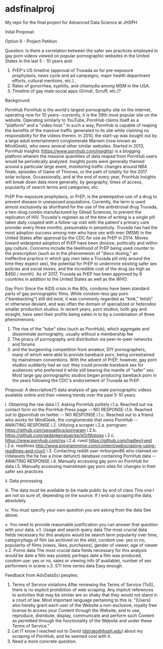 # adsfinalproj
My repo for the final project for Advanced Data Science at JHSPH

Inital Proposal:

Option 6 - Project Petition

Question: Is there a correlation between the safer sex practices employed in gay porn videos viewed on popular pornographic websites in the United States in the last 5 - 10 years and:
  1. PrEP's US timeline (approval of Truvada as for pre-exposure prophylaxis, news cycle and ad campaigns, major health department efforts, cultural mentions, etc.) ,
  2. Rates of gonorrhea, syphilis, and chlamydia among MSM in the USA,
  3. Timeline of gay male social apps (Grindr, Scruff, etc.)?

Background:

PornHub
PornHub is the world's largest pornography site on the internet, operating now for 10 years--currently, it is the 39th most popular site on the website. Operating similarly to YouTube, PornHub claims itself as a "platform" and a "video host:" in such a way, PornHub is capable of reaping the benefits of the massive traffic generated to its site while claiming no responsibility for the videos therein.
In 2010, the start-up was bought out by a large adult entertainment conglomerate Manwin (now known as MindGeek), who owns several other similar websites.
Started in 2013, PornHub Insights (https://www.pornhub.com/insights) is a blogging platform wherein the massive quantities of data reaped from PornHub users would be periodically analyzed. Insights posts were generally themed around a particular large event, monitoring traffic changes around NBA finals, episodes of Game of Thrones, or the path of totality for the 2017 solar eclipse. Occassionally, and at the end of every year, PronHub Insights will break down data more generally, by geography, times of access, popularity of search terms and categories, etc.

PrEP
Pre-exposure prophylaxis, or PrEP, is the preempstive use of a drug to prevent disease in unexposed populations. Currently, the term is used almost exclusively as shorthand for the use of the antiretroval drug Truvada, a two-drug combo manufactured by Gilead Sciences, to prevent the replicaton of HIV. Truvada's regimen as of the time of writing is a single pill taken daily coupled with a follow-up visit with the patient's primary care provider every three months, presumably in perpetuity.
Truvada has had the most adoption success among men who have sex with men (MSM) in the United States after approval by the CDC for use as PrEP in 2014. Moves toward widespred adoption of PrEP have been divisive, politically and within gay culture. Concerns include the likelihood of PrEP being used counter to the prescription (such as in the phenomenon of "disco dosing," an ineffective practice in which gay men take a Truvada pill only around the time they expect sex), the potential for PrEP to undermine existing safer sex policies and social mores, and the incredible cost of the drug (as high as $450 / month). As of 2017, Truvada as PrEP has been approved by 9 countries in addition to the United States as well as the WHO.

Gay Porn
Since the AIDS crisis in the 80s, condoms have been standard parts of gay pornographic films. While condom-less gay porn ("barebacking") still did exist, it was commonly regarded as "kink," fetish" or otherwise deviant, and was often the domain of specialized or heterodox smaller production studios. In recent years, porn studios, both gay and straight, have seen their profits being eaten in to by a combination of three phenomenons:
  1. The rise of the "tube" sites (such as PornHub), which aggregate and disseminate pornography, usually without a membership fee
  2. The piracy of pornography and distribution via peer-to-peer networks and forums
  3. and the burgeoning competition from amateur, DIY pornographers, many of which were able to provide bareback porn, being unrestrained by mainstream conventions.
With the advent of PrEP, however, gay porn studios suddenly had an out: they could provide bareback sex for audiences who preferred it while still bearing the mantle of "safer" sex. Most large gay pornographic studios began producing bareback porn in the years following the CDC's endorsement of Truvada as PrEP.

Proposal:
A descriptive(?) data analysis of gay male pornographic videos available online and their viewing trends over the past 5-10 years.

i. Obtaining the raw data
	i.1. Asking PornHub politely
    	i.1.a. Reached out via contact form on the PornHub Press page
      		-- NO RESPONSE
    	i.1.b. Reached out to @pornhub on twitter
    		-- NO RESPONSE
    	i.1.c. Reached out to a friend who works for MindGeek, the conglomerate that owns PornHub
      		-- AWAITING RESPONSE
  	i.2. Utilizing a scraper
    	i.2.a. porngram: https://github.com/sexualitics/porngram
    	i.2.b. https://github.com/gedankenstuecke/pOrNtology
    	i.2.c. https://www.pornhub.com/rss
		i.2.d. rvest https://github.com/hadley/rvest
		i.2.e. readlines http://www.programmingr.com/content/webscraping-using-readlines-and-rcurl/
	i.3. Contacting reddit user mrborgen86 who claimed on r/datasets the he has a (now defunct) database containing PornHub data
		-- AWAITING RESPONSE
  	i.4. Manually accessing gay porn on PornHub for data
  	i.5. Manually accessing mainstream gay porn sites for changes in their safer sex practices
  
ii. Data processing
  
iii. The data must be available to be made public by end of class
  	This one I am not so sure of, depending on the source. If I end up scraping the data, absolutely.

iv. You must specify your own question you are asking from the data
  	See above.

v. You need to provide reasonable justification you can answer that question with your data.
	v.1. Usage and search query data
    The most crucial data fields necessary for this analysis would be search term popularity over time, category/tags of film (as archived on the site), condom use: yes or no, popularity of films (views, likes, purchases), gender of viewer, age of viewer
  	v.2. Porno data
    The most crucial data fields necessary for this analysis would be date a film was posted, perhaps date a film was produced, condom use: yes or no, sales or viewing info (if available), number of sex performers in scene
  	v.3. STI time series data
    Easy enough.

Feedback from AdvDataSci peoples:
1. Terms of Service violations
After reviewing the Terms of Service (ToS), there is no explicit prohibition of web scraping. Any implicit references to activities that may be similar are so shaky that they would not stand in a court of law.
Most important language pertaining to this is:
"[Users] also hereby grant each user of the Website a non-exclusive, royalty free license to access your Content through the Website, and to use, reproduce, distribute, display, communicate and perform such Content as permitted through the functionality of the Website and under these Terms of Service."
2. Let IT know
I reached out to David (dstrato@jhsph.edu) about my scraping of PornHub, and he seemed cool with it.
3. Need a more concrete question.
